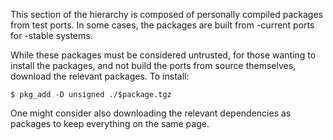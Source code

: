 This section of the hierarchy is composed of personally compiled packages from test ports. In some cases, the packages are built from -current ports for -stable systems.

While these packages must be considered untrusted, for those wanting to install the packages, and not build the ports from source themselves, download the relevant packages. To install:

````
$ pkg_add -D unsigned ./$package.tgz
````

One might consider also downloading the relevant dependencies as packages to keep everything on the same page.
